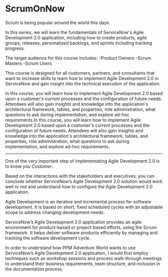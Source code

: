 # ScrumOnNow 


Scrum is being popular around the world this days.

In this series, we will learn the fundamentals of ServiceNow's Agile Development 2.0 application, including how to create products, agile groups, releases, personalized backlogs, and sprints including tracking progress.

The target audience for this course includes:
-Product Owners
-Scrum Masters
-Scrum Users


This course is designed for all customers, partners, and consultants that want to increase skills to learn how to implement Agile Development 2.0 in ServiceNow and gain insight into the technical execution of the application.

In this course, you will learn how to implement Agile Development 2.0 based upon a customer's current processes and the configuration of future needs. Attendees will also gain insights and knowledge into the application's architectural framework, tables, and properties, role administration, what questions to ask during implementation, and explore ad-hoc requirements.In this course, you will learn how to implement Agile Development 2.0 based upon a customer's current processes and the configuration of future needs. Attendees will also gain insights and knowledge into the application's architectural framework, tables, and properties, role administration, what questions to ask during implementation, and explore ad-hoc requirements.


---
One of the very important step of implementating 
Agile Development 2.0 is to *know you Customer*.

Based on the interactions with the stakeholders and executives, you can conclude whether ServiceNow’s Agile Development 2.0 solution would work well or not and understand how to configure the Agile Development 2.0 application.

Agile Development is an iterative and incremental process for software development. It is based on short, fixed scheduled cycles with an adjustable scope to address changing development needs. 

ServiceNow’s Agile Development 2.0 application provides an agile environment for product-based or project-based efforts, using the Scrum framework. It helps deliver software products efficiently by managing and tracking the software development cycle.

In order to understand how PPM Adventure World wants to use ServiceNow’s Agile Development 2.0 application, I would first employ techniques such as workshop sessions and process walk-through meetings to understand their business requirements, team structure, and inclusion in the documentation process,

